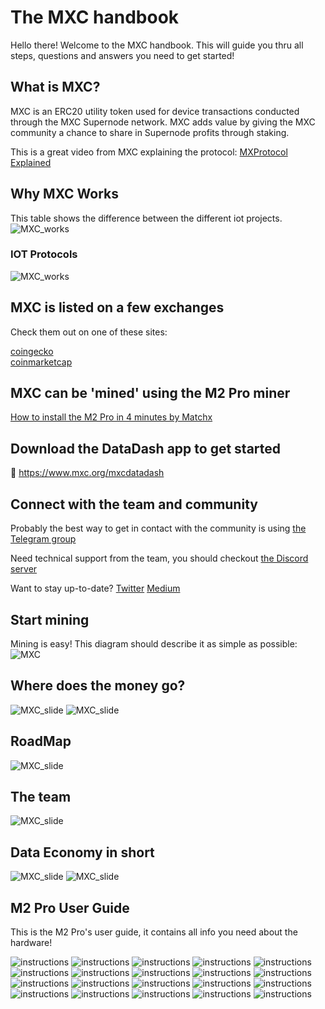 # The MXC handbook

Hello there! Welcome to the MXC handbook.
This will guide you thru all steps, questions and answers you need to get started!

## What is MXC?

MXC is an ERC20 utility token used for device transactions conducted through the MXC Supernode network. MXC adds value by giving the MXC community a chance to share in Supernode profits through staking.

This is a great video from MXC explaining the protocol: 
<a href="https://www.youtube.com/watch?v=26mYsNw32YM">MXProtocol Explained</a><br>



## Why MXC Works
This table shows the difference between the different iot projects.
![MXC_works](../../Assets/MXC_Extra/mxc.works.jpg)
### IOT Protocols
![MXC_works](../../Assets/MXC_Extra/mxc.works2.jpg)


## MXC is listed on a few exchanges
Check them out on one of these sites:

<a href="https://www.coingecko.com/en/coins/mxc#markets">coingecko</a><br>
<a href="https://coinmarketcap.com/currencies/mxc/markets/">coinmarketcap</a>


## MXC can be 'mined' using the M2 Pro miner
<a href="https://www.youtube.com/watch?v=2nOUdLNJVtU&t">How to install the M2 Pro in 4 minutes by Matchx</a><br>

## Download the DataDash app to get started
📱 https://www.mxc.org/mxcdatadash


## Connect with the team and community

Probably the best way to get in contact with the community is using <a href="https://t.me/mxcfoundation">the Telegram group</a>

Need technical support from the team, you should checkout <a href="https://discord.com/invite/4vrJyhXs">the Discord server</a>

Want to stay up-to-date? 
<a href="https://twitter.com/MXCfoundation">Twitter</a>
<a href="https://medium.com/mxc">Medium</a>

## Start mining

Mining is easy! This diagram should describe it as simple as possible:
![MXC](../../Assets/Made/MXC_earningv2.png)



## Where does the money go?
![MXC_slide](../../Assets/Whitepaper-E-2021-min\Whitepaper-E-2021-min-07.jpg)
![MXC_slide](../../Assets/Whitepaper-E-2021-min\Whitepaper-E-2021-min-08.jpg)

## RoadMap
![MXC_slide](../../Assets/Whitepaper-E-2021-min\Whitepaper-E-2021-min-09.jpg)

## The team
![MXC_slide](../../Assets/Whitepaper-E-2021-min\Whitepaper-E-2021-min-10.jpg)

## Data Economy in short

![MXC_slide](../../Assets/Whitepaper-E-2021-min\Whitepaper-E-2021-min-02.jpg)
![MXC_slide](../../Assets/Whitepaper-E-2021-min\Whitepaper-E-2021-min-03.jpg)



## M2 Pro User Guide

This is the M2 Pro's user guide, it contains all info you need about the hardware!

![instructions](../../Assets/Instructions/MatchX-M2-Pro-User-Guide-01.jpg)
![instructions](../../Assets/Instructions/MatchX-M2-Pro-User-Guide-02.jpg)
![instructions](../../Assets/Instructions/MatchX-M2-Pro-User-Guide-03.jpg)
![instructions](../../Assets/Instructions/MatchX-M2-Pro-User-Guide-04.jpg)
![instructions](../../Assets/Instructions/MatchX-M2-Pro-User-Guide-05.jpg)
![instructions](../../Assets/Instructions/MatchX-M2-Pro-User-Guide-06.jpg)
![instructions](../../Assets/Instructions/MatchX-M2-Pro-User-Guide-07.jpg)
![instructions](../../Assets/Instructions/MatchX-M2-Pro-User-Guide-08.jpg)
![instructions](../../Assets/Instructions/MatchX-M2-Pro-User-Guide-09.jpg)
![instructions](../../Assets/Instructions/MatchX-M2-Pro-User-Guide-10.jpg)
![instructions](../../Assets/Instructions/MatchX-M2-Pro-User-Guide-11.jpg)
![instructions](../../Assets/Instructions/MatchX-M2-Pro-User-Guide-12.jpg)
![instructions](../../Assets/Instructions/MatchX-M2-Pro-User-Guide-13.jpg)
![instructions](../../Assets/Instructions/MatchX-M2-Pro-User-Guide-14.jpg)
![instructions](../../Assets/Instructions/MatchX-M2-Pro-User-Guide-15.jpg)
![instructions](../../Assets/Instructions/MatchX-M2-Pro-User-Guide-16.jpg)
![instructions](../../Assets/Instructions/MatchX-M2-Pro-User-Guide-17.jpg)
![instructions](../../Assets/Instructions/MatchX-M2-Pro-User-Guide-18.jpg)
![instructions](../../Assets/Instructions/MatchX-M2-Pro-User-Guide-19.jpg)
![instructions](../../Assets/Instructions/MatchX-M2-Pro-User-Guide-20.jpg)

